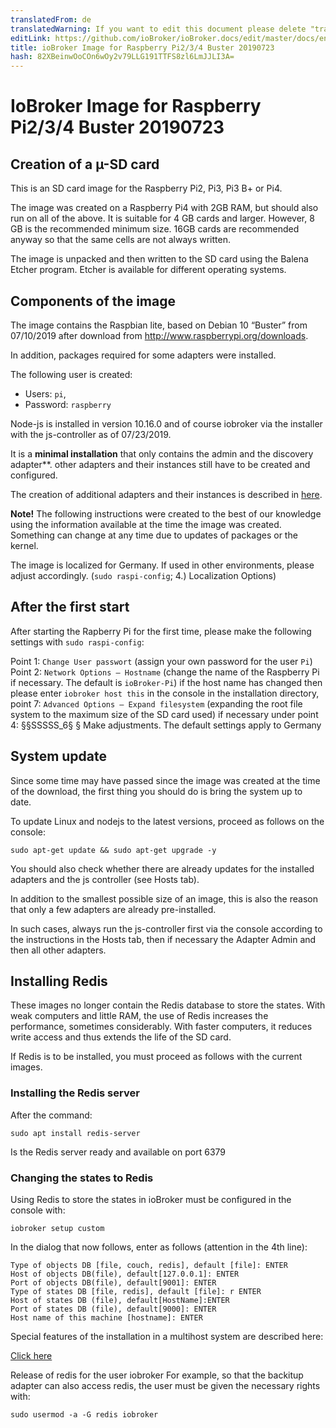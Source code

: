 ```yaml
---
translatedFrom: de
translatedWarning: If you want to edit this document please delete "translatedFrom" field, elsewise this document will be translated automatically again
editLink: https://github.com/ioBroker/ioBroker.docs/edit/master/docs/en/downloads/ioBroker_Image_RPi_2-3-4_20190723_buster.md
title: ioBroker Image for Raspberry Pi2/3/4 Buster 20190723
hash: 82XBeinwOoCOn6wOy2v79LLG191TTFS8zl6LmJJLI3A=
---
```

# IoBroker Image for Raspberry Pi2/3/4 Buster 20190723
## Creation of a µ-SD card
This is an SD card image for the Raspberry Pi2, Pi3, Pi3 B+ or Pi4.

The image was created on a Raspberry Pi4 with 2GB RAM, but should also run on all of the above. It is suitable for 4 GB cards and larger. However, 8 GB is the recommended minimum size. 16GB cards are recommended anyway so that the same cells are not always written.

The image is unpacked and then written to the SD card using the Balena Etcher program. Etcher is available for different operating systems.

## Components of the image
The image contains the Raspbian lite, based on Debian 10 “Buster” from 07/10/2019 after download from http://www.raspberrypi.org/downloads.

In addition, packages required for some adapters were installed.

The following user is created:

* Users: `pi`,
* Password: `raspberry`

Node-js is installed in version 10.16.0 and of course iobroker via the installer with the js-controller as of 07/23/2019.

It is a **minimal installation** that only contains the admin and the discovery adapter**. other adapters and their instances still have to be created and configured.

The creation of additional adapters and their instances is described in [here](/tutorial/adapter.md).

**Note!** The following instructions were created to the best of our knowledge using the information available at the time the image was created. Something can change at any time due to updates of packages or the kernel.

The image is localized for Germany. If used in other environments, please adjust accordingly. (`sudo raspi-config`; 4.) Localization Options)

## After the first start
After starting the Rapberry Pi for the first time, please make the following settings with `sudo raspi-config`:

Point 1: `Change User passwort` (assign your own password for the user `Pi`) Point 2: `Network Options – Hostname` (change the name of the Raspberry Pi if necessary. The default is `ioBroker-Pi`) if the host name has changed then please enter `iobroker host this` in the console in the installation directory, point 7: `Advanced Options – Expand filesystem` (expanding the root file system to the maximum size of the SD card used) if necessary under point 4: §§SSSSS_6§ § Make adjustments. The default settings apply to Germany

## System update
Since some time may have passed since the image was created at the time of the download, the first thing you should do is bring the system up to date.

To update Linux and nodejs to the latest versions, proceed as follows on the console:

```sudo apt-get update && sudo apt-get upgrade -y```

You should also check whether there are already updates for the installed adapters and the js controller (see Hosts tab).

In addition to the smallest possible size of an image, this is also the reason that only a few adapters are already pre-installed.

In such cases, always run the js-controller first via the console according to the instructions in the Hosts tab, then if necessary the Adapter Admin and then all other adapters.

## Installing Redis
These images no longer contain the Redis database to store the states. With weak computers and little RAM, the use of Redis increases the performance, sometimes considerably. With faster computers, it reduces write access and thus extends the life of the SD card.

If Redis is to be installed, you must proceed as follows with the current images.

### Installing the Redis server
After the command:

`sudo apt install redis-server`

Is the Redis server ready and available on port 6379

### Changing the states to Redis
Using Redis to store the states in ioBroker must be configured in the console with:

`iobroker setup custom`

In the dialog that now follows, enter as follows (attention in the 4th line):

```
Type of objects DB [file, couch, redis], default [file]: ENTER
Host of objects DB(file), default[127.0.0.1]: ENTER
Port of objects DB(file), default[9001]: ENTER
Type of states DB [file, redis], default [file]: r ENTER
Host of states DB (file), default[HostName]:ENTER
Port of states DB (file), default[9000]: ENTER
Host name of this machine [hostname]: ENTER
```

Special features of the installation in a multihost system are described here:

[Click here](config/multihost.md)

Release of redis for the user iobroker For example, so that the backitup adapter can also access redis, the user must be given the necessary rights with:

`sudo usermod -a -G redis iobroker`
